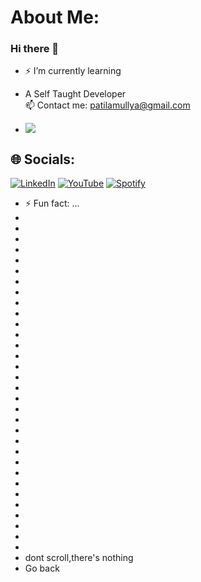 # About Me:
### Hi there 👋

- ⚡ I’m currently learning <br>
 
- A Self Taught Developer <br> 📫 Contact me: patilamullya@gmail.com

- ![](https://komarev.com/ghpvc/?username=AmullyaPatil&color=green)

## 🌐 Socials:
[![LinkedIn](https://img.shields.io/badge/LinkedIn-%230077B5.svg?logo=linkedin&logoColor=white)](https://linkedin.com/in/Amullya-Patil) 
[![YouTube](https://img.shields.io/badge/YouTube-%23FF0000.svg?logo=YouTube&logoColor=white)](https://youtube.com/@marvel)
[![Spotify](https://img.shields.io/badge/Spotify-%230077B5.svg?logo=spotify&logoColor=green)](https://open.spotify.com/user/31id6dp75xrlypsewvokmsurzrlq) 

- ⚡ Fun fact: ...
-
-
-
-
-
-
-
-
-
-
-
-
-
-
-
-
-
-
-
-
-
-
-
-
-
-
-
-
-
-
-
-
- dont scroll,there's nothing
- Go back
